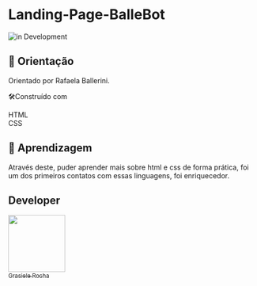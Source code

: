# Landing-Page-BalleBot

![in Development](https://img.shields.io/badge/Project%20-%20Orientado-green) 

## 🚀 Orientação

Orientado por Rafaela Ballerini.


🛠️Construído com

HTML <br>
CSS

## 🚀 Aprendizagem

Através deste, puder aprender mais sobre html e css de forma prática, foi um dos primeiros contatos com essas linguagens, foi enriquecedor.


## Developer

[<img src="https://avatars.githubusercontent.com/u/104076058?v=4" width=115><br><sub>Grasiele Rocha</sub>](https://github.com/GrasieleRocha) 
